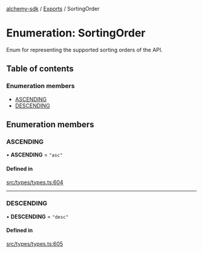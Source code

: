 [alchemy-sdk](../README.md) / [Exports](../modules.md) / SortingOrder

# Enumeration: SortingOrder

Enum for representing the supported sorting orders of the API.

## Table of contents

### Enumeration members

- [ASCENDING](SortingOrder.md#ascending)
- [DESCENDING](SortingOrder.md#descending)

## Enumeration members

### ASCENDING

• **ASCENDING** = `"asc"`

#### Defined in

[src/types/types.ts:604](https://github.com/alchemyplatform/alchemy-sdk-js/blob/8f119ad1/src/types/types.ts#L604)

___

### DESCENDING

• **DESCENDING** = `"desc"`

#### Defined in

[src/types/types.ts:605](https://github.com/alchemyplatform/alchemy-sdk-js/blob/8f119ad1/src/types/types.ts#L605)
